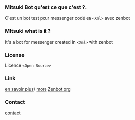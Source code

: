 ### Mitsuki Bot qu'est ce que c'est ?.
C'est un  bot test pour messenger codé en `<Xml>` avec zenbot

### MItsuki what is it ?
It's a bot for messenger created in `<Xml>` with zenbot

### License
Licence `<Open Source>`

### Link
 [en savoir plus](https://fr.wikipedia.org/wiki/xml)/ 
 [more](https://en.wikipedia.org/wiki/xml)
 [Zenbot.org](http://zenbot.org)
 
### Contact
 [contact ](mailto:felixgouin26@gmail.com) 
 
